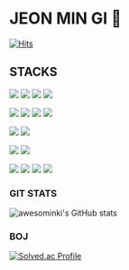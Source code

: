 # JEON MIN GI 🤔

[![Hits](https://hits.seeyoufarm.com/api/count/incr/badge.svg?url=https%3A%2F%2Fgithub.com%2Fawesominki&count_bg=%2304128A&title_bg=%23555555&icon=&icon_color=%23E7E7E7&title=hits&edge_flat=false)](https://hits.seeyoufarm.com)

## STACKS
<p>
  <img src="https://img.shields.io/badge/Java-007396?style=for-the-badge&logo=Java&logoColor=white">
  <img src="https://img.shields.io/badge/C-A8B9CC?style=for-the-badge&logo=C&logoColor=white">
  <img src="https://img.shields.io/badge/C++-00599C?style=for-the-badge&logo=C++&logoColor=white">
  <img src="https://img.shields.io/badge/Python-3776AB?style=for-the-badge&logo=Python&logoColor=white">
</p>
<p>
   <img src="https://img.shields.io/badge/HTML5-E34F26?style=for-the-badge&logo=HTML5&logoColor=white">
   <img src="https://img.shields.io/badge/css-1572B6?style=for-the-badge&logo=css&logoColor=white">
   <img src="https://img.shields.io/badge/JavaScript-F7DF1E?style=for-the-badge&logo=JavaScript&logoColor=white">
   <img src="https://img.shields.io/badge/JQuery-0769AD?style=for-the-badge&logo=JQuery&logoColor=white">
</p>
<p>
  <img src="https://img.shields.io/badge/Mysql-4479A1?style=for-the-badge&logo=Mysql&logoColor=white">
  <img src="https://img.shields.io/badge/Oracle-F80000?style=for-the-badge&logo=Oracle&logoColor=white">
</p>
<p>
   <img src="https://img.shields.io/badge/Spring-6DB33F?style=for-the-badge&logo=Spring&logoColor=white">
   <img src="https://img.shields.io/badge/SpringBoot-6DB33F?style=for-the-badge&logo=SpringBoot&logoColor=white">
</p>
<p>
   <img src="https://img.shields.io/badge/Linux-FCC624?style=for-the-badge&logo=Linux&logoColor=white">
   <img src="https://img.shields.io/badge/ApacheTomcat-F8DC75?style=for-the-badge&logo=ApacheTomcat&logoColor=white">
   <img src="https://img.shields.io/badge/Github-181717?style=for-the-badge&logo=Github&logoColor=white">
   <img src="https://img.shields.io/badge/Git-F05032?style=for-the-badge&logo=Git&logoColor=white">
</p>

### GIT STATS
![awesominki's GitHub stats](https://github-readme-stats.vercel.app/api?username=awesominki&show_icons=true&theme=tokyonight)

### BOJ
[![Solved.ac Profile](http://mazassumnida.wtf/api/generate_badge?boj=oversteam)](https://solved.ac/oversteam)

